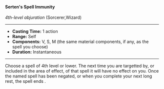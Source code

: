 #### Serten's Spell Immunity
*4th-level abjuration* (Sorcerer,Wizard)
___
- **Casting Time:** 1 action
- **Range:** Self
- **Components:** V, S, M (the same material components, if any, as the spell you choose)
- **Duration:** Instantaneous
---
Choose a spell of 4th level or lower. The next time
you are targetted by, or included in the area of
effect, of that spell it will have no effect on you.
Once the named spell has been negated, or when
you complete your next long rest, the spell ends .

